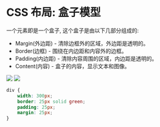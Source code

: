 # CSS 布局: 盒子模型

一个元素即是一个盒子, 这个盒子是由以下几部分组成的:

- Margin(外边距) - 清除边框外的区域，外边距是透明的。
- Border(边框) - 围绕在内边距和内容外的边框。
- Padding(内边距) - 清除内容周围的区域，内边距是透明的。
- Content(内容) - 盒子的内容，显示文本和图像。

![](https://www.runoob.com/images/box-model.gif)
<img src="https://cdn.freecodecamp.org/curriculum/css-box-model/diagram-3.png">
```css
div {
    width: 300px;
    border: 25px solid green;
    padding: 25px;
    margin: 25px;
}
```
